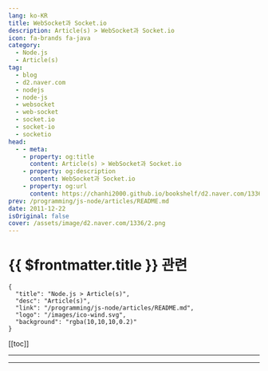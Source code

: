 ```yaml
---
lang: ko-KR
title: WebSocket과 Socket.io
description: Article(s) > WebSocket과 Socket.io
icon: fa-brands fa-java
category: 
  - Node.js
  - Article(s)
tag: 
  - blog
  - d2.naver.com
  - nodejs
  - node-js
  - websocket
  - web-socket
  - socket.io
  - socket-io
  - socketio
head:  
  - - meta:
    - property: og:title
      content: Article(s) > WebSocket과 Socket.io
    - property: og:description
      content: WebSocket과 Socket.io
    - property: og:url
      content: https://chanhi2000.github.io/bookshelf/d2.naver.com/1336.html
prev: /programming/js-node/articles/README.md
date: 2011-12-22
isOriginal: false
cover: /assets/image/d2.naver.com/1336/2.png
---
```


# {{ $frontmatter.title }} 관련

```component VPCard
{
  "title": "Node.js > Article(s)",
  "desc": "Article(s)",
  "link": "/programming/js-node/articles/README.md",
  "logo": "/images/ico-wind.svg",
  "background": "rgba(10,10,10,0.2)"
}
```

[[toc]]

---

<SiteInfo
  name="WebSocket과 Socket.io | NAVER D2"
  desc="WebSocket과 Socket.io"
  url="https://d2.naver.com/helloworld/1336"
  logo="/assets/image/d2.naver.com/favicon.ico"
  preview="/assets/image/d2.naver.com/1336/2.png"/>

<!-- TODO: 작성 -->

---

<TagLinks />
